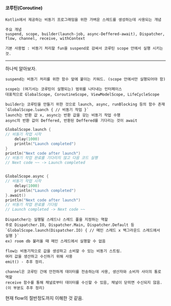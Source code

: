 #### 코루틴(Coroutine)
	Kotlin에서 제공하는 비동기 프로그래밍을 위한 가벼운 스레드를 생성하는데 사용되는 개념

	주요 개념 
	suspend, scope, builder(launch-job, async-Deffered-await), Dispatcher, flow, channel, receive, withContext
	
	기본 사용법 : 비동기 처리할 fun을 suspend로 감싸서 코루틴 scope 안에서 실행 시키는 것.

 - - - 
하나씩 알아보자.

	suspend는 비동기 처리를 위한 함수 앞에 붙이는 키워드. (scope 안에서만 실행되어야 함)

	scope는 (여기서는 코루틴이 실행되는) 범위를 나타내는 인터페이스
	대표적으로 GlobalScope, CoroutineScope, ViewModelScope, LifeCycleScope

	builder는 코루틴을 만들기 위한 것으로 launch, async, runBlocking 등의 함수 존재
	`GlobalScope.luanch { // 비동기 작업 }`
	launch는 반환 값 x, async는 반환 값을 갖는 비동기 작업 수행
	async의 반환 값이 Deffered, 반환된 Deffered를 기다리는 것이 await

```kotlin
GlobalScope.launch { 
// 비동기 작업 시작 
	delay(1000) 
	println("Launch completed") 
} 
println("Next code after launch")
// 비동기 작업 완료를 기다리지 않고 다음 코드 실행
// Next code ~~ -> Launch completed


GlobalScope.async { 
// 비동기 작업 시작 
	delay(1000) 
	println("Launch completed") 
}.await()
println("Next code after launch")
// 비동기 작업 완료를 기다림
// Launch completed -> Next code ~~
```


	
	Dispatcher는 실행될 스레드나 스레드 풀을 지정하는 역할
	주로 Dispatcher.IO, Dispatcher.Main, Dispatcher.Default 등
	`GlobalScope.launch(Dispatcher.IO) { // 메인 스레드 x 백그라운드 스레드에서 실행 }`
	ex) room db 불러올 때 메인 스레드에서 실행할 수 없음

	flow는 비동기적으로 값을 생성하고 소비할 수 있는 비동기 스트림.
	여러 값을 생산하고 수신하기 위해 사용
	emit() - 추후 정리.

	channel은 코루틴 간에 안전하게 데이터를 전송하는데 사용, 생산자와 소비자 사이의 통로 역할
	receive 함수를 통해 채널로부터 데이터를 수신할 수 있음, 채널이 닫히면 수신되지 않음.
	(이 부분도 추후 정리)

현재 flow의 절반정도까지 이해한 것 같음.




